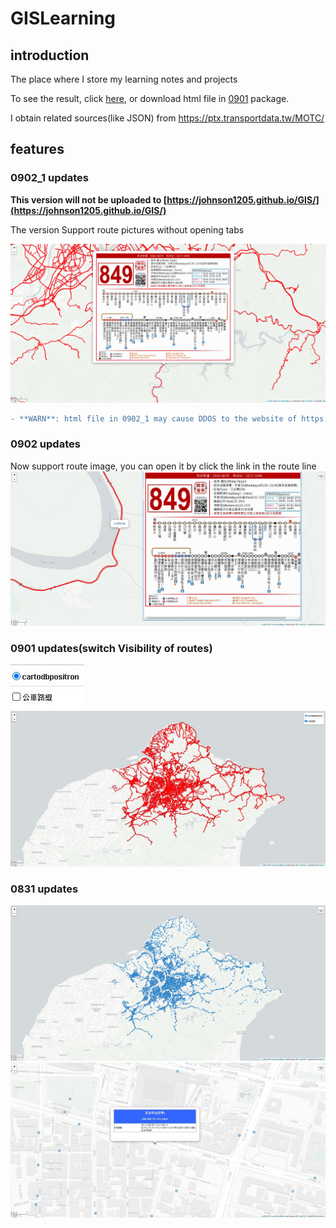 # GISLearning

## introduction
The place where I store my learning notes and projects

To see the result, click [here](https://johnson1205.github.io/GIS/), or download html file in [0901](https://github.com/johnson1205/GIS/tree/main/0901) package.

I obtain related sources(like JSON) from https://ptx.transportdata.tw/MOTC/

## features
### 0902_1 updates
**This version will not be uploaded to [https://johnson1205.github.io/GIS/](https://johnson1205.github.io/GIS/)**

The version Support route pictures without opening tabs

![image](https://github.com/johnson1205/GIS/blob/main/6.png)

````diff
- **WARN**: html file in 0902_1 may cause DDOS to the website of https://ebus.gov.taipei/
````
### 0902 updates
Now support route image, you can open it by click the link in the route line
![image](https://github.com/johnson1205/GIS/blob/main/5.jpg)
### 0901 updates(switch Visibility of routes)
![image](https://github.com/johnson1205/GIS/blob/main/img/2.jpg)
![image](https://github.com/johnson1205/GIS/blob/main/img/3.jpg)
### 0831 updates
![image](https://github.com/johnson1205/GIS/blob/main/img/1.jpg)
![image](https://github.com/johnson1205/GIS/blob/main/img/4.jpg)


